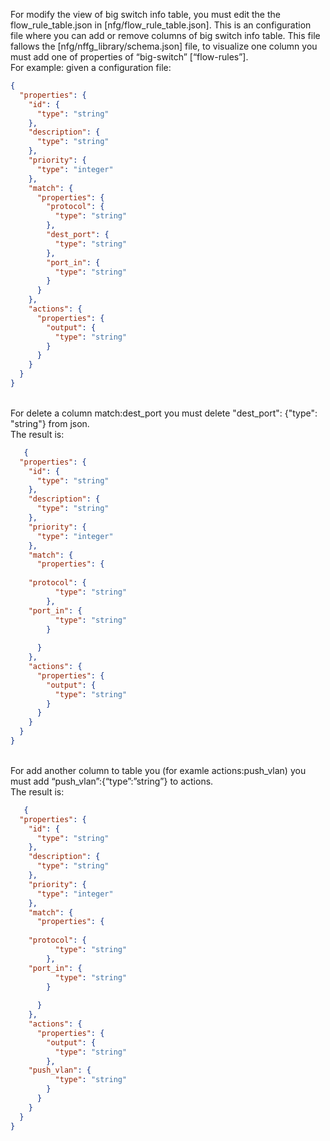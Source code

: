 For modify the view of big switch info table, you must edit the the flow_rule_table.json in [nfg/flow_rule_table.json]. This is an configuration file where you can  add or remove columns of  big switch info table.  This file fallows the [nfg/nffg_library/schema.json] file, to visualize one column you must add one of properties of “big-switch” [“flow-rules”].
<br />For example: given a configuration file:

```json
{
  "properties": {
    "id": {
      "type": "string"
    },
    "description": {
      "type": "string"
    },
    "priority": {
      "type": "integer"
    },
    "match": {
      "properties": {
        "protocol": {
          "type": "string"
        },
        "dest_port": {
          "type": "string"
        },
        "port_in": {
          "type": "string"
        }
      }
    },
    "actions": {
      "properties": {
        "output": {
          "type": "string"
        }
      }
    }
  }
}
```



<br />For delete a column match:dest_port you must delete "dest_port": {"type": "string"} from json.
<br /> The result is:
```json
   {
  "properties": {
    "id": {
      "type": "string"
    },
    "description": {
      "type": "string"
    },
    "priority": {
      "type": "integer"
    },
    "match": {
      "properties": {
	
	"protocol": {
          "type": "string"
        },
	"port_in": {
          "type": "string"
        }
        
      }
    },
    "actions": {
      "properties": {
        "output": {
          "type": "string"
        }
      }
    }
  }
}

```

<br />For add another column to table you (for examle actions:push_vlan) you must add “push_vlan”:{“type”:”string”} to actions. 
<br />The result is:
```json
   {
  "properties": {
    "id": {
      "type": "string"
    },
    "description": {
      "type": "string"
    },
    "priority": {
      "type": "integer"
    },
    "match": {
      "properties": {
	
	"protocol": {
          "type": "string"
        },
	"port_in": {
          "type": "string"
        }
        
      }
    },
    "actions": {
      "properties": {
        "output": {
          "type": "string"
        },
	"push_vlan": {
          "type": "string"
        }
      }
    }
  }
}
```


